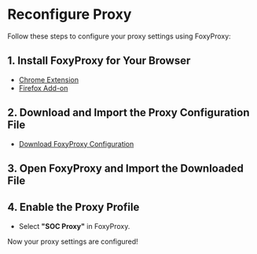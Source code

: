# Reconfigure Proxy

Follow these steps to configure your proxy settings using FoxyProxy:

## 1. Install FoxyProxy for Your Browser
- [Chrome Extension](https://chrome.google.com/webstore/detail/foxyproxy-standard/gcknhkkoolaabfmlnjonogaaifnjlfnp)
- [Firefox Add-on](https://addons.mozilla.org/en-US/firefox/addon/foxyproxy-standard/)

## 2. Download and Import the Proxy Configuration File
- [Download FoxyProxy Configuration](/download_proxy_config)

## 3. Open FoxyProxy and Import the Downloaded File

## 4. Enable the Proxy Profile
- Select **"SOC Proxy"** in FoxyProxy.

Now your proxy settings are configured!
